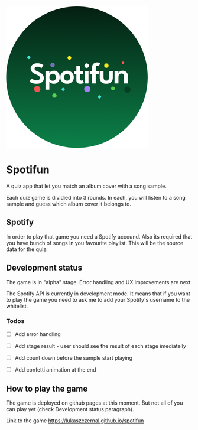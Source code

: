 
![Spotifun logo](Logo.png)

# Spotifun

A quiz app that let you match an album cover with a song sample. 

Each quiz game is dividied into 3 rounds. In each, you will listen to a song sample and guess which album cover it belongs to.

## Spotify

In order to play that game you need a Spotify accound. Also its required that you have bunch of songs in you favourite playlist. This will be the source data for the quiz. 

## Development status

The game is in "alpha" stage. Error handling and UX improvements are next.

The Spotify API is currently in development mode. It means that if you want to play the game you need to ask me to add your Spotify's username to the whitelist.

### Todos
- [ ] Add error handling
- [ ] Add stage result - user should see the result of each stage imediatelly
- [ ] Add count down before the sample start playing
- [ ] Add confetti animation at the end 


## How to play the game

The game is deployed on github pages at this moment. But not all of you can play yet (check Development status paragraph).

Link to the game https://lukaszczernal.github.io/spotifun